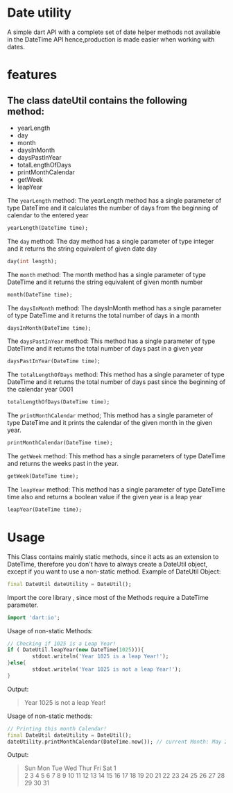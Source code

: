 # Date utility

A simple dart API with a complete set of date helper methods not available in the DateTime API hence,production is made easier when working with dates.

# features
## The class dateUtil contains the following method:
- yearLength
- day
- month
- daysInMonth
- daysPastInYear
- totalLengthOfDays
- printMonthCalendar
- getWeek
- leapYear

 The `yearLength` method:
    The yearLength method has a single parameter of type DateTime and it calculates the number of days from the beginning of calendar to the entered year
```dart
yearLength(DateTime time);
```

 The `day` method:
        The day method has a single parameter of type integer and it returns the string equivalent of given date day
```dart
day(int length);
```
 The `month` method:
       The month method has a single parameter of type DateTime and it returns the string equivalent of given month number
```dart
month(DateTime time);
```
 The `daysInMonth` method:
         The daysInMonth method has a single parameter of type DateTime and it returns the total number of days in a month
```dart
daysInMonth(DateTime time);
```

 The `daysPastInYear` method:
        This method has a single parameter of type DateTime and it returns the total number of days past in a given year
```dart
daysPastInYear(DateTime time);
```

 The `totalLengthOfDays` method:
        This method has a single parameter of type DateTime and it returns the total number of days past since the beginning of the calendar year 0001
```dart
totalLengthOfDays(DateTime time);
```

 The `printMonthCalendar` method;
        This method has a single parameter of type DateTime and it prints the calendar of the given month in the given year.
```dart
printMonthCalendar(DateTime time);
```

 The `getWeek` method:
        This method has a single parameters of type DateTime and returns the weeks past in the year.
```dart
getWeek(DateTime time);
```

 The `leapYear` method:
        This method has a single parameter of type DateTime time also and returns a boolean value if the given year is a leap year
```dart
leapYear(DateTime time);
```

# Usage
 This Class contains mainly static methods, since it acts as an extension to DateTime, therefore you don't have to always create a DateUtil object, except if you want to use a non-static method. Example of DateUtil Object: 
```dart
final DateUtil dateUtility = DateUtil();
```
 Import the core library , since most of the Methods require a DateTime parameter.
```dart
import 'dart:io';
```
Usage of non-static Methods:

```dart
// Checking if 1025 is a Leap Year!
if ( DateUtil.leapYear(new DateTime(1025))){
        stdout.writeln('Year 1025 is a leap Year!');
}else{
        stdout.writeln('Year 1025 is not a leap Year!');
}
```
Output:
> Year 1025 is not a leap Year!

Usage of non-static methods:

```dart
// Printing this month Calendar!
final DateUtil dateUtility = DateUtil();
dateUtility.printMonthCalendar(DateTime.now()); // current Month: May 2021!
```
Output:
> Sun     Mon     Tue     Wed     Thur    Fri     Sat
>                                                 1  
> 2       3       4       5       6       7       8
> 9       10      11      12      13      14      15
> 16      17      18      19      20      21      22
> 23      24      25      26      27      28      29
> 30      31


